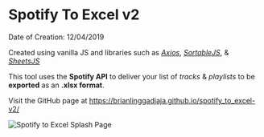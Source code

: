 # Spotify To Excel v2

Date of Creation: 12/04/2019

Created using vanilla JS and libraries such as *[Axios](https://github.com/axios/axios)*, *[SortableJS](https://github.com/SortableJS/sortablejs)*, & *[SheetsJS](https://github.com/SheetJS/sheetjs)*

This tool uses the **Spotify API** to deliver your list of *tracks* & *playlists* to be **exported** as an **.xlsx format**.

Visit the GitHub page at https://brianlinggadjaja.github.io/spotify_to_excel-v2/

![Spotify to Excel Splash Page](https://repository-images.githubusercontent.com/306866650/15782e00-2f32-11eb-89cb-396dd3948ac0)
